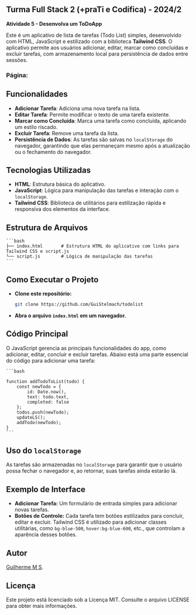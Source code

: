 ## Turma Full Stack 2 (+praTi e Codifica) - 2024/2  
**Atividade 5 - Desenvolva um ToDoApp**

Este é um aplicativo de lista de tarefas (Todo List) simples, desenvolvido com HTML, JavaScript e estilizado com a biblioteca **Tailwind CSS**. O aplicativo permite aos usuários adicionar, editar, marcar como concluídas e excluir tarefas, com armazenamento local para persistência de dados entre sessões.

### Página: 

## Funcionalidades

- **Adicionar Tarefa**: Adiciona uma nova tarefa na lista.
- **Editar Tarefa**: Permite modificar o texto de uma tarefa existente.
- **Marcar como Concluída**: Marca uma tarefa como concluída, aplicando um estilo riscado.
- **Excluir Tarefa**: Remove uma tarefa da lista.
- **Persistência de Dados**: As tarefas são salvas no `localStorage` do navegador, garantindo que elas permaneçam mesmo após a atualização ou o fechamento do navegador.

## Tecnologias Utilizadas

- **HTML**: Estrutura básica do aplicativo.
- **JavaScript**: Lógica para manipulação das tarefas e interação com o `localStorage`.
- **Tailwind CSS**: Biblioteca de utilitários para estilização rápida e responsiva dos elementos da interface.

## Estrutura de Arquivos

    ```bash
    ├── index.html       # Estrutura HTML do aplicativo com links para Tailwind CSS e script.js
    └── script.js        # Lógica de manipulação das tarefas
    ```

## Como Executar o Projeto

- **Clone este repositório:**

    ```bash
    git clone https://github.com/GuiStelmach/todolist
    ```

- **Abra o arquivo `index.html` em um navegador.**

## Código Principal

O JavaScript gerencia as principais funcionalidades do app, como adicionar, editar, concluir e excluir tarefas. Abaixo está uma parte essencial do código para adicionar uma tarefa:

    ```bash
    
    function addTodoToList(todo) {
        const newTodo = {
            id: Date.now(),
            text: todo.text,
            completed: false
        };
        todos.push(newTodo);
        updateLS();
        addTodo(newTodo);
    }
    ```

## Uso do `localStorage`

As tarefas são armazenadas no `localStorage` para garantir que o usuário possa fechar o navegador e, ao retornar, suas tarefas ainda estarão lá.

## Exemplo de Interface

- **Adicionar Tarefa:** Um formulário de entrada simples para adicionar novas tarefas.
- **Botões de Controle:** Cada tarefa tem botões estilizados para concluir, editar e excluir. Tailwind CSS é utilizado para adicionar classes utilitárias, como `bg-blue-500`, `hover:bg-blue-600`, etc., que controlam a aparência desses botões.

## Autor
[Guilherme M S](https://github.com/GuiStelmach).

## Licença

Este projeto está licenciado sob a Licença MIT. Consulte o arquivo LICENSE para obter mais informações.

